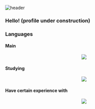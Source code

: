 ![header](https://capsule-render.vercel.app/api?type=venom&height=300&color=gradient&text=print("Amanda%20Laís")&textBg=false&animation=fadeIn&stroke=000000&strokeWidth=2&section=header)

### Hello! (profile under construction)

### Languages
#### Main

<p align="center">
  <a href="https://skillicons.dev">
    <img src="https://skillicons.dev/icons?i=python,c,cpp,md,latex" />
  </a>
</p>

#### Studying

<p align="center">
  <a href="https://skillicons.dev">
    <img src="https://skillicons.dev/icons?i=godot,js," />
  </a>
</p>

#### Have certain experience with

<p align="center">
  <a href="https://skillicons.dev">
    <img src="https://skillicons.dev/icons?i=arduino,html,css,java" />
  </a>
</p>

<!--
<div align="center">
<img src="https://github.com/innng/innng/assets/26755058/5e0ce0fb-c544-4f8c-a307-5849165746d0" width="25%" align="right" />
<img src="https://readme-typing-svg.demolab.com?font=Inconsolata&weight=500&size=50&duration=4000&pause=300&color=A7A459&center=true&vCenter=true&multiline=true&repeat=false&random=false&width=1300&height=140&lines=Hello+hello;I'm+Ing%2C+a+tech+goblin+and+magical+girl+wannabe+%E2%9C%A9" width="70%" />
<br><br>
<pre>
    💼 BSC @ UFMG • Back-end dev • Platform Engineer
    💻 System programming languages • DevOps 
    📖 Software architecture • Distributed systems
    🎮 Music • Games • Anime • Code • Art
    🐾 Muffin 🐰 • Cake & Cookie & Pudim & Quindim 🐤🐥
</pre>
<br><br>
<img src="https://raw.githubusercontent.com/innng/innng/master/assets/kyubey.gif" height="40" />
<br><br><br>
-->

